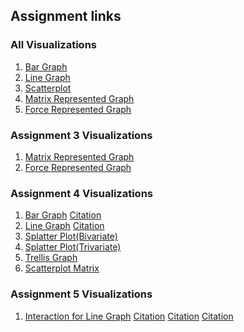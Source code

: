 ## Assignment links

### All Visualizations
1. [Bar Graph](https://bl.ocks.org/michaelttran/13669905bc144cf0e8b6784cdc7f70d8)
2. [Line Graph](https://bl.ocks.org/michaelttran/15e46ad5e3cb02ecf5564010d0d31e38)
3. [Scatterplot](https://bl.ocks.org/michaelttran/8e2543668a23884a31a6103d29276ab7)
4. [Matrix Represented Graph](https://bl.ocks.org/michaelttran/12bf801a883b514655aa212207bfc11b)
5. [Force Represented Graph](https://bl.ocks.org/michaelttran/98aa155beb54d8e18f3fd1ea05ceee32)

### Assignment 3 Visualizations
1. [Matrix Represented Graph](https://bl.ocks.org/michaelttran/12bf801a883b514655aa212207bfc11b)
2. [Force Represented Graph](https://bl.ocks.org/michaelttran/98aa155beb54d8e18f3fd1ea05ceee32)

### Assignment 4 Visualizations
1. [Bar Graph](https://bl.ocks.org/michaelttran/f7cc1b44fb0140232d61c4379723fb9d)
   [Citation](http://blockbuilder.org/elt12njo/76b484f5187c7ecfc83070dd81897327)
2. [Line Graph](https://bl.ocks.org/michaelttran/2d3681a812a31befeeea3a451d4a33e9)
  [Citation](https://bl.ocks.org/d3noob/402dd382a51a4f6eea487f9a35566de0)
3. [Splatter Plot(Bivariate)]()
4. [Splatter Plot(Trivariate)]()
5. [Trellis Graph](https://bl.ocks.org/michaelttran/dc539687c23a8fafa4cb6ac090eebbb3)
6. [Scatterplot Matrix]()

### Assignment 5 Visualizations
1. [Interaction for Line Graph](https://bl.ocks.org/michaelttran/24c294708c051f9bca0148787053b565)
   [Citation](https://github.com/d3/d3-zoom)
   [Citation](https://stackoverflow.com/questions/2611980/return-value-from-nested-function-in-javascript)
   [Citation](http://bl.ocks.org/d3noob/8dc93bce7e7200ab487d)





